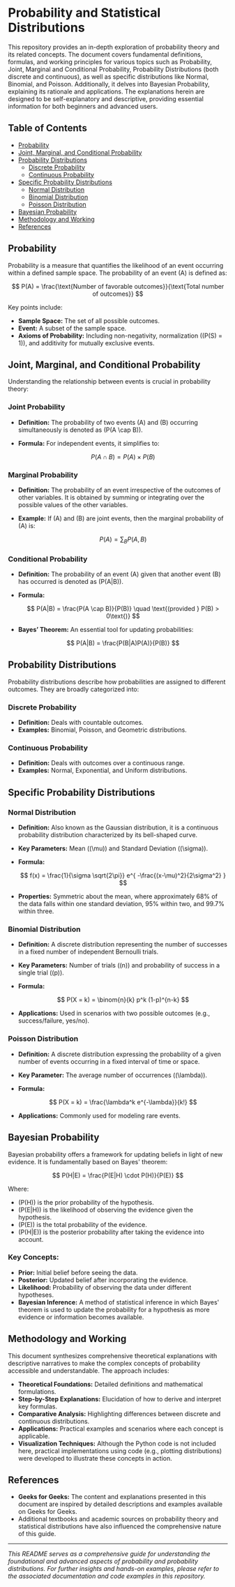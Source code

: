 # Probability and Statistical Distributions

This repository provides an in-depth exploration of probability theory and its related concepts. The document covers fundamental definitions, formulas, and working principles for various topics such as Probability, Joint, Marginal and Conditional Probability, Probability Distributions (both discrete and continuous), as well as specific distributions like Normal, Binomial, and Poisson. Additionally, it delves into Bayesian Probability, explaining its rationale and applications. The explanations herein are designed to be self-explanatory and descriptive, providing essential information for both beginners and advanced users.

## Table of Contents
- [Probability](#probability)
- [Joint, Marginal, and Conditional Probability](#joint-marginal-and-conditional-probability)
- [Probability Distributions](#probability-distributions)
  - [Discrete Probability](#discrete-probability)
  - [Continuous Probability](#continuous-probability)
- [Specific Probability Distributions](#specific-probability-distributions)
  - [Normal Distribution](#normal-distribution)
  - [Binomial Distribution](#binomial-distribution)
  - [Poisson Distribution](#poisson-distribution)
- [Bayesian Probability](#bayesian-probability)
- [Methodology and Working](#methodology-and-working)
- [References](#references)

## Probability
Probability is a measure that quantifies the likelihood of an event occurring within a defined sample space. The probability of an event \(A\) is defined as:

$$
P(A) = \frac{\text{Number of favorable outcomes}}{\text{Total number of outcomes}}
$$

Key points include:
- **Sample Space:** The set of all possible outcomes.
- **Event:** A subset of the sample space.
- **Axioms of Probability:** Including non-negativity, normalization (\(P(S) = 1\)), and additivity for mutually exclusive events.

## Joint, Marginal, and Conditional Probability
Understanding the relationship between events is crucial in probability theory:

### Joint Probability
- **Definition:** The probability of two events \(A\) and \(B\) occurring simultaneously is denoted as \(P(A \cap B)\).
- **Formula:** For independent events, it simplifies to:
  
  $$
  P(A \cap B) = P(A) \times P(B)
  $$

### Marginal Probability
- **Definition:** The probability of an event irrespective of the outcomes of other variables. It is obtained by summing or integrating over the possible values of the other variables.
- **Example:** If \(A\) and \(B\) are joint events, then the marginal probability of \(A\) is:

  $$
  P(A) = \sum_{B} P(A, B)
  $$

### Conditional Probability
- **Definition:** The probability of an event \(A\) given that another event \(B\) has occurred is denoted as \(P(A|B)\).
- **Formula:**

  $$
  P(A|B) = \frac{P(A \cap B)}{P(B)} \quad \text{(provided } P(B) > 0\text{)}
  $$

- **Bayes’ Theorem:** An essential tool for updating probabilities:

  $$
  P(A|B) = \frac{P(B|A)P(A)}{P(B)}
  $$

## Probability Distributions
Probability distributions describe how probabilities are assigned to different outcomes. They are broadly categorized into:

### Discrete Probability
- **Definition:** Deals with countable outcomes.
- **Examples:** Binomial, Poisson, and Geometric distributions.

### Continuous Probability
- **Definition:** Deals with outcomes over a continuous range.
- **Examples:** Normal, Exponential, and Uniform distributions.

## Specific Probability Distributions

### Normal Distribution
- **Definition:** Also known as the Gaussian distribution, it is a continuous probability distribution characterized by its bell-shaped curve.
- **Key Parameters:** Mean (\(\mu\)) and Standard Deviation (\(\sigma\)).
- **Formula:**

  $$
  f(x) = \frac{1}{\sigma \sqrt{2\pi}} e^{ -\frac{(x-\mu)^2}{2\sigma^2} }
  $$

- **Properties:** Symmetric about the mean, where approximately 68% of the data falls within one standard deviation, 95% within two, and 99.7% within three.

### Binomial Distribution
- **Definition:** A discrete distribution representing the number of successes in a fixed number of independent Bernoulli trials.
- **Key Parameters:** Number of trials (\(n\)) and probability of success in a single trial (\(p\)).
- **Formula:**

  $$
  P(X = k) = \binom{n}{k} p^k (1-p)^{n-k}
  $$

- **Applications:** Used in scenarios with two possible outcomes (e.g., success/failure, yes/no).

### Poisson Distribution
- **Definition:** A discrete distribution expressing the probability of a given number of events occurring in a fixed interval of time or space.
- **Key Parameter:** The average number of occurrences (\(\lambda\)).
- **Formula:**

  $$
  P(X = k) = \frac{\lambda^k e^{-\lambda}}{k!}
  $$

- **Applications:** Commonly used for modeling rare events.

## Bayesian Probability
Bayesian probability offers a framework for updating beliefs in light of new evidence. It is fundamentally based on Bayes' theorem:

$$
P(H|E) = \frac{P(E|H) \cdot P(H)}{P(E)}
$$

Where:
- \(P(H)\) is the prior probability of the hypothesis.
- \(P(E|H)\) is the likelihood of observing the evidence given the hypothesis.
- \(P(E)\) is the total probability of the evidence.
- \(P(H|E)\) is the posterior probability after taking the evidence into account.

### Key Concepts:
- **Prior:** Initial belief before seeing the data.
- **Posterior:** Updated belief after incorporating the evidence.
- **Likelihood:** Probability of observing the data under different hypotheses.
- **Bayesian Inference:** A method of statistical inference in which Bayes' theorem is used to update the probability for a hypothesis as more evidence or information becomes available.

## Methodology and Working
This document synthesizes comprehensive theoretical explanations with descriptive narratives to make the complex concepts of probability accessible and understandable. The approach includes:
- **Theoretical Foundations:** Detailed definitions and mathematical formulations.
- **Step-by-Step Explanations:** Elucidation of how to derive and interpret key formulas.
- **Comparative Analysis:** Highlighting differences between discrete and continuous distributions.
- **Applications:** Practical examples and scenarios where each concept is applicable.
- **Visualization Techniques:** Although the Python code is not included here, practical implementations using code (e.g., plotting distributions) were developed to illustrate these concepts in action.

## References
- **Geeks for Geeks:** The content and explanations presented in this document are inspired by detailed descriptions and examples available on Geeks for Geeks.
- Additional textbooks and academic sources on probability theory and statistical distributions have also influenced the comprehensive nature of this guide.

---

*This README serves as a comprehensive guide for understanding the foundational and advanced aspects of probability and probability distributions. For further insights and hands-on examples, please refer to the associated documentation and code examples in this repository.*
